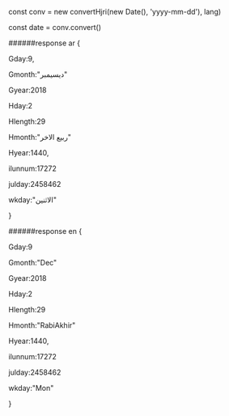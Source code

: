 
> 
const conv = new convertHjri(new Date(), 'yyyy-mm-dd'), lang)

const date = conv.convert()

######response ar
{

Gday:9,

Gmonth:"ديسيمبر"

Gyear:2018

Hday:2

Hlength:29

Hmonth:"ربيع الاخر"

Hyear:1440,

ilunnum:17272

julday:2458462

wkday:"الاثنين"

}

######response en
{

Gday:9

Gmonth:"Dec"

Gyear:2018

Hday:2

Hlength:29

Hmonth:"RabiAkhir"

Hyear:1440,

ilunnum:17272

julday:2458462

wkday:"Mon"

}
